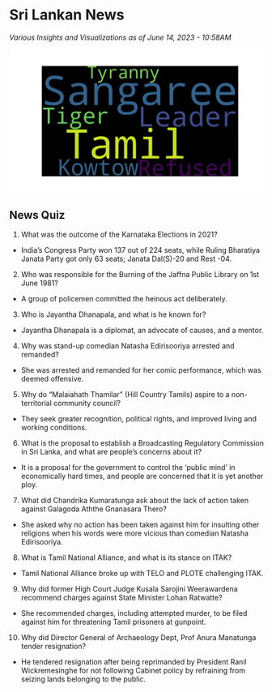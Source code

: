 
# Sri Lankan News

*Various Insights and Visualizations as of June 14, 2023 - 10:58AM*

![wordcloud](media/wordcloud/wordcloud.latest.png)

## News Quiz

1. What was the outcome of the Karnataka Elections in 2021?
- India’s Congress Party won 137 out of 224 seats, while Ruling Bharatiya Janata Party got only 63 seats; Janata Dal(S)-20 and Rest -04.

2. Who was responsible for the Burning of the Jaffna Public Library on 1st June 1981?
- A group of policemen committed the heinous act deliberately.

3. Who is Jayantha Dhanapala, and what is he known for?
- Jayantha Dhanapala is a diplomat, an advocate of causes, and a mentor.

4. Why was stand-up comedian Natasha Edirisooriya arrested and remanded?
- She was arrested and remanded for her comic performance, which was deemed offensive.

5. Why do “Malaiahath Thamilar” (Hill Country Tamils) aspire to a non-territorial community council?
- They seek greater recognition, political rights, and improved living and working conditions.

6. What is the proposal to establish a Broadcasting Regulatory Commission in Sri Lanka, and what are people’s concerns about it?
- It is a proposal for the government to control the ‘public mind’ in economically hard times, and people are concerned that it is yet another ploy.

7. What did Chandrika Kumaratunga ask about the lack of action taken against Galagoda Aththe Gnanasara Thero?
- She asked why no action has been taken against him for insulting other religions when his words were more vicious than comedian Natasha Edirisooriya.

8. What is Tamil National Alliance, and what is its stance on ITAK?
- Tamil National Alliance broke up with TELO and PLOTE challenging ITAK.

9. Why did former High Court Judge Kusala Sarojini Weerawardena recommend charges against State Minister Lohan Ratwatte?
- She recommended charges, including attempted murder, to be filed against him for threatening Tamil prisoners at gunpoint.

10. Why did Director General of Archaeology Dept, Prof Anura Manatunga tender resignation?
- He tendered resignation after being reprimanded by President Ranil Wickremesinghe for not following Cabinet policy by refraining from seizing lands belonging to the public.



    